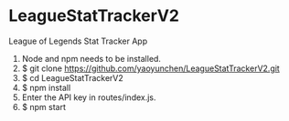 # LeagueStatTrackerV2

League of Legends Stat Tracker App

1) Node and npm needs to be installed.
2) $ git clone https://github.com/yaoyunchen/LeagueStatTrackerV2.git
3) $ cd LeagueStatTrackerV2
4) $ npm install
5) Enter the API key in routes/index.js.
6) $ npm start
